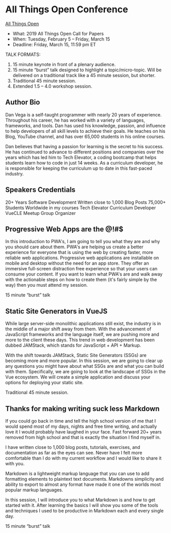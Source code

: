# All Things Open Conference

[All Things Open](https://allthingsopen.org)

- What: 2019 All Things Open Call for Papers
- When: Tuesday, February 5 – Friday, March 15
- Deadline: Friday, March 15, 11:59 pm ET

TALK FORMATS:

1. 15 minute keynote in front of a plenary audience.
2. 15 minute “burst” talk designed to highlight a topic/micro-topic. Will be delivered on a traditional track like a 45 minute session, but shorter.
3. Traditional 45 minute session.
4. Extended 1.5 – 4.0 workshop session.

## Author Bio

Dan Vega is a self-taught programmer with nearly 20 years of experience. Throughout his career, he has worked with a variety of languages, frameworks, and tools. Dan has used his knowledge, passion, and influence to help developers of all skill levels to achieve their goals. He teaches on his Blog, YouTube channel, and has over 65,000 students in his online courses.

Dan believes that having a passion for learning is the secret to his success. He has continued to advance to different positions and companies over the years which has led him to Tech Elevator, a coding bootcamp that helps students learn how to code in just 14 weeks. As a curriculum developer, he is responsible for keeping the curriculum up to date in this fast-paced industry.

## Speakers Credentials

20+ Years Software Development
Written close to 1,000 Blog Posts
75,000+ Students Worldwide in my courses
Tech Elevator Curriculum Developer
VueCLE Meetup Group Organizer

## Progressive Web Apps are the @!#\$

In this introduction to PWA's, I am going to tell you what they are and why you should care about them. PWA's are helping us create a better experience for everyone that is using the web by creating faster, more reliable web applications. Progressive web applications are installable on mobile and desktop without the need for an app store. They offer an immersive full-screen distraction free experience so that your users can consume your content. If you want to learn what PWA's are and walk away with the actionable steps on how to create them (it's fairly simple by the way) then you must attend my session.

15 minute “burst” talk

## Static Site Generators in VueJS

While large server-side monolithic applications still exist, the industry is in the middle of a major shift away from them. With the advancement of JavaScript frameworks and the language itself, we are pushing more and more to the client these days. This trend in web development has been dubbed JAMStack, which stands for JavaScript + API + Markup.

With the shift towards JAMStack, Static Site Generators (SSGs) are becoming more and more popular. In this session, we are going to clear up any questions you might have about what SSGs are and what you can build with them. Specifically, we are going to look at the landscape of SSGs in the Vue ecosystem. We will create a simple application and discuss your options for deploying your static site.

Traditional 45 minute session.

## Thanks for making writing suck less Markdown

If you could go back in time and tell the high school version of me that I would spend most of my days, nights and free time writing, and actually love it I would probably have laughed in your face. Fast forward 20+ years removed from high school and that is exactly the situation I find myself in.

I have written close to 1,000 blog posts, tutorials, exercises, and documentation as far as the eyes can see. Never have I felt more comfortable than I do with my current workflow and I would like to share it with you.

Markdown is a lightweight markup language that you can use to add formatting elements to plaintext text documents. Markdowns simplicity and ability to export to almost any format have made it one of the worlds most popular markup languages.

In this session, I will introduce you to what Markdown is and how to get started with it. After learning the basics I will show you some of the tools and techniques I used to be productive in Markdown each and every single day.

15 minute “burst” talk
